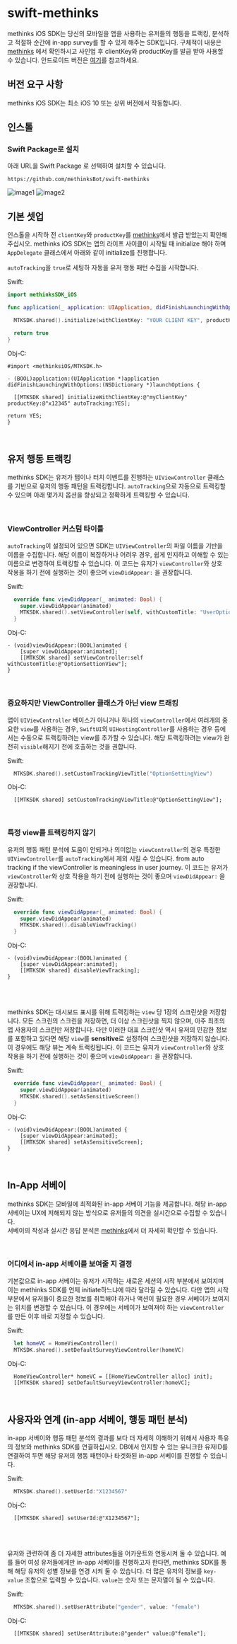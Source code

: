 # swift-methinks

methinks iOS SDK는 당신의 모바일을 앱을 사용하는 유저들의 행동을 트랙킹, 분석하고 적절하 순간에 in-app survey를 할 수 있게 해주는 SDK입니다. 구체적이 내용은 [methinks](https://www.methinks.io) 에서 확인하시고 사인업 후 clientKey와 productKey를 발급 받아 사용할 수 있습니다. 안드로이드 버전은 [여기](https://www.methinks.io)를 참고하세요.
<br>
## 버전 요구 사항

methinks iOS SDK는 최소 iOS 10 또는 상위 버전에서 작동합니다. 
<br>
## 인스톨

### Swift Package로 설치

아래 URL을 Swift Package 로 선택하여 설치할 수 있습니다. 
```
https://github.com/methinksBot/swift-methinks
```

![image1](Assets/1.png)
![image2](Assets/2.png)


## 기본 셋업

인스톨을 시작하 전 `clientKey`와 `productKey`를 [methinks](https://www.methinks.io)에서 발급 받았는지 확인해 주십시오.
methinks iOS SDK는 앱의 라이프 사이클이 시작될 때 initialize 해야 하며 `AppDelegate` 클래스에서 아래와 같이 initialize를 진행합니다.  

`autoTracking`을 `true`로 세팅하 자동을 유저 행동 패턴 수집을 시작합니다.  

Swift:
```swift
import methinksSDK_iOS

func application(_ application: UIApplication, didFinishLaunchingWithOptions launchOptions: [UIApplication.LaunchOptionsKey: Any]?) -> Bool {

  MTKSDK.shared().initialize(withClientKey: "YOUR CLIENT KEY", productKey: "YOUR PRODUCT KEY", autoTracking: true)

  return true
}
```

Obj-C:
```objc
#import <methinksiOS/MTKSDK.h>

- (BOOL)application:(UIApplication *)application didFinishLaunchingWithOptions:(NSDictionary *)launchOptions {

  [[MTKSDK shared] initializeWithClientKey:@"myClientKey" productKey:@"x12345" autoTracking:YES];

return YES;
}
```
<br>

## 유저 행동 트랙킹
methinks SDK는 유저가 탭이나 터치 이벤트를 진행하는 `UIViewController` 클래스를 기반으로 유저의 행동 패턴을 트랙킹합니다. `autoTracking`으로 자동으로 트랙킹할 수 있으며 아래 몇가지 옵션을 향상되고 정확하게 트랙킹할 수 있습니다. 

<br>

### ViewController 커스텀 타이틀
`autoTracking`이 설정되어 있으면 SDK는 `UIViewController`의 파일 이름을 기반을 이름을 수집합니다. 해당 이름이 복잡하거나 어려우 경우, 쉽게 인지하고 이해할 수 있는 이름으로 변경하여 트랙킹할 수 있습니다. 이 코드는 유저가 `viewController`와 상호 작용을 하기 전에 실행하는 것이 좋으며 `viewDidAppear:` 을 권장합니다. 

Swift:
```swift
  override func viewDidAppear(_ animated: Bool) {
    super.viewDidAppear(animated)
    MTKSDK.shared().setViewController(self, withCustomTitle: "UserOptionSettingView")
  }
  ```

Obj-C:
```objc
- (void)viewDidAppear:(BOOL)animated {
    [super viewDidAppear:animated];
    [[MTKSDK shared] setViewController:self withCustomTitle:@"OptionSettionView"];
} 
```

<br>

### 중요하지만 ViewController 클래스가 아닌 view 트래킹
앱이 `UIViewController` 베이스가 아니거나 하나의 `viewController`에서 여러개의 중요한 `view`를 사용하는 경우, `SwiftUI`의 `UIHostingController`를 사용하는 경우 등에서는 수동으로 트랙킹하려는 view를 추가할 수 있습니다. 해당 트랙킹하려는 view가 완전히 `visible`해지기 전에 호출하는 것을 권합니다.  

Swift:
```swift
  MTKSDK.shared().setCustomTrackingViewTitle("OptionSettingView")
```

Obj-C:
```objc
  [[MTKSDK shared] setCustomTrackingViewTitle:@"OptionSettingView"];
```
<br>

### 특정 view를 트랙킹하지 않기
유저의 행동 패턴 분석에 도움이 안되거나 의미없는 `viewController`의 경우 특정한 `UIViewController`를 `autoTracking`에서 제외 시킬 수 있습니다.  from auto tracking if the viewController is meaningless in user journey. 이 코드는 유저가 `viewController`와 상호 작용을 하기 전에 실행하는 것이 좋으며 `viewDidAppear:` 을 권장합니다.  

Swift:
```swift
  override func viewDidAppear(_ animated: Bool) {
    super.viewDidAppear(animated)
    MTKSDK.shared().disableViewTracking()
  }
```

Obj-C:
```objc
- (void)viewDidAppear:(BOOL)animated {
    [super viewDidAppear:animated];
    [[MTKSDK shared] disableViewTracking];
} 
```
<br>
<br>

methinks SDK는 대시보드 표시를 위해 트랙킹하는 `view` 당 1장의 스크린샷을 저장합니다. 모든 스크린의 스크린을 저장하면, 더 이상 스크린샷을 찍지 않으며, 아주 최초의 앱 사용자의 스크린만 저장합니다. 다만 이러한 대표 스크린샷 역시 유저의 민감한 정보를 포함하고 있다면 해당 `view`를 **sensitive**로 설정하여 스크린샷을 저장하지 않습니다. 이 경우에도 해당 뷰는 계속 트랙킹됩니다. 이 코드는 유저가 `viewController`와 상호 작용을 하기 전에 실행하는 것이 좋으며 `viewDidAppear:` 을 권장합니다.  

Swift:
```swift
  override func viewDidAppear(_ animated: Bool) {
    super.viewDidAppear(animated)
    MTKSDK.shared().setAsSensitiveScreen()
  }
```

Obj-C:
```objc
- (void)viewDidAppear:(BOOL)animated {
    [super viewDidAppear:animated];
    [[MTKSDK shared] setAsSensitiveScreen];
} 
```

<br>

## In-App 서베이
methinks SDK는 모바일에 최적화된 in-app 서베이 기능을 제공합니다. 해당 in-app 서베이는 UX에 저해되지 않는 방식으로 유저들의 의견을 실시간으로 수집할 수 있습니다.  
서베이의 작성과 실시간 응답 분석은 [methinks](https://www.methinks.io)에서 더 자세히 확인할 수 있습니다.

<br>

### 어디에서 in-app 서베이를 보여줄 지 결정
기본값으로 in-app 서베이는 유저가 시작하는 새로운 세션의 시작 부분에서 보여지며 이는 methinks SDK를 언제 initiate하느냐에 따라 달라질 수 있습니다. 다만 앱의 시작 부분에서 유저들이 중요한 정보를 취득해야 하거나 액션이 필요한 경우 서베이가 보여지는 위치를 변경할 수 있습니다. 이 경우에는 서베이가 보여져야 하는 `viewController`를 만든 이후 바로 지정할 수 있습니다.  

Swift:
```swift
  let homeVC = HomeViewController()
  MTKSDK.shared().setDefaultSurveyViewController(homeVC)
```

Obj-C:
```objc
  HomeViewController* homeVC = [[HomeViewController alloc] init];
  [[MTKSDK shared] setDefaultSurveyViewController:homeVC];
```

<br>

## 사용자와 연계 (in-app 서베이, 행동 패턴 분석)
in-app 서베이와 행동 패턴 분석의 결과를 보다 더 자세히 이해하기 위해서 사용자 특유의 정보와 methinks SDK를 연결하십시오. DB에서 인지할 수 있는 유니크한 유저ID를 연결하여 두면 해당 유저의 행동 패턴이나 타겟화된 in-app 서베이를 진행할 수 있습니다. 

Swift:
```swift
  MTKSDK.shared().setUserId:"X1234567"
```

Obj-C:
```objc
  [[MTKSDK shared] setUserId:@"X1234567"];
```
  <br>
  <br>
  
유저와 관련하여 좀 더 자세한 attributes들을 어카운트와 연동시켜 둘 수 있습니다. 예를 들어 여성 유저들에게만 in-app 서베이를 진행하고자 한다면, methinks SDK를 통해 해당 유저의 성별 정보를 연경 시켜 둘 수 있습니다.  더 많은 유저의 정보를 `key-value` 조합으로 입력할 수 있습니다. `value`는 숫자 또는 문자열이 될 수 있습니다.   

Swift:
```swift
  MTKSDK.shared().setUserAttribute("gender", value: "female")
```

Obj-C:
```objc
  [[MTKSDK shared] setUserAttribute:@"gender" value:@"female"];
```


